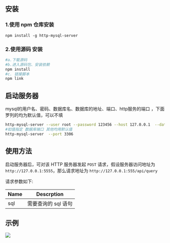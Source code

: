 ## 安装

### 1.使用 npm 仓库安装
```
npm install -g http-mysql-server
```
### 2.使用源码 安装
```bash
#a.下载源码
#b.进入源码包、安装依赖 
npm install
#c. 链接脚本
npm link

```

## 启动服务器

mysql的用户名、密码、数据库名、数据库的地址、端口、http服务的端口 ，下面罗列的均为默认值，可以不填

```bash
http-mysql-server --user root --password 123456 --host 127.0.0.1  --database test --port 3306 --http_port 5555
#如值指定 数据库端口 其他均用默认值
http-mysql-server  --port 3306 
```

## 使用方法

启动服务器后，可对该 HTTP 服务器发起 `POST` 请求，假设服务器访问地址为 `http://127.0.0.1:5555`，那么请求地址为 `http://127.0.0.1:555/api/query`

请求参数如下:

|Name|Descrption|
|------|-------|
|sql|需要查询的 sql 语句|

## 示例

![](https://ws1.sinaimg.cn/large/006tCP9Lly1frk4kc305cj31ne0vuaec.jpg)
